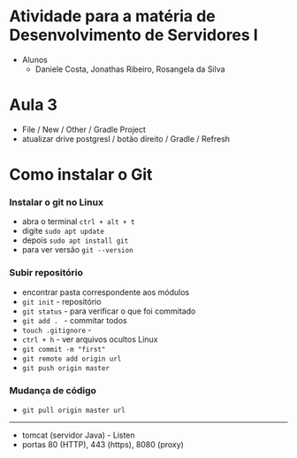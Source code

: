 # Atividade para a matéria de Desenvolvimento de Servidores I

- Alunos 
   - Daniele Costa, Jonathas Ribeiro, Rosangela da Silva

# Aula 3

- File / New / Other / Gradle Project 
- atualizar drive postgresl / botão direito / Gradle / Refresh

# Como instalar o Git 

### Instalar o git no Linux

- abra o terminal `ctrl + alt + t`
- digite `sudo apt update`
- depois `sudo apt install git`
- para ver versão `git --version`

### Subir repositório

- encontrar pasta correspondente aos módulos
- `git init` - repositório
- `git status` - para verificar o que foi commitado
- `git add . ` - commitar todos
- `touch .gitignore` - 
- `ctrl + h` - ver arquivos ocultos Linux
- `git commit -m "first"`
- `git remote add origin url`
- `git push origin master`

### Mudança de código

- `git pull origin master url`

<hr>

- tomcat (servidor Java) - Listen
- portas 80 (HTTP), 443 (https), 8080 (proxy)
